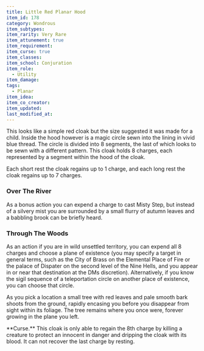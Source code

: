```yaml
---
title: Little Red Planar Hood
item_id: 178
category: Wondrous
item_subtypes:
item_rarity: Very Rare
item_attunement: true
item_requirement:
item_curse: true
item_classes:
item_school: Conjuration
item_role:
  - Utility
item_damage:
tags:
  - Planar
item_idea:
item_co_creator:
item_updated:
last_modified_at:
---
```


This looks like a simple red cloak but the size suggested it was made for a child. Inside the hood however is a magic circle sewn into the lining in vivid blue thread. The circle is divided into 8 segments, the last of which looks to be sewn with a different pattern. This cloak holds 8 charges, each represented by a segment within the hood of the cloak.

Each short rest the cloak regains up to 1 charge, and each long rest the cloak regains up to 7 charges.

### Over The River
As a bonus action you can expend a charge to cast Misty Step, but instead of a silvery mist you are surrounded by a small flurry of autumn leaves and a babbling brook can be briefly heard.

### Through The Woods
As an action if you are in wild unsettled territory, you can expend all 8 charges and choose a plane of existence (you may specify a target in general terms, such as the City of Brass on the Elemental Place of Fire or the palace of Dispater on the second level of the Nine Hells, and you appear in or near that destination at the DMs discretion). Alternatively, if you know the sigil sequence of a teleportation circle on another place of existence, you can choose that circle.

As you pick a location a small tree with red leaves and pale smooth bark shoots from the ground, rapidly encasing you before you disappear from sight within its foliage. The tree remains where you once were, forever growing in the plane you left.

<div class="curse">
**Curse.** This cloak is only able to regain the 8th charge by killing a creature to protect an innocent in danger and dripping the cloak with its blood. It can not recover the last charge by resting.
</div>
